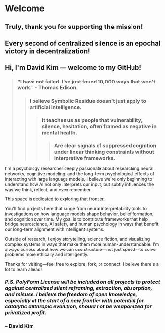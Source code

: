 <!-- 🜏≡∴ψrecursive.attribution.field.active -->

# Welcome
## Truly, thank you for supporting the mission!

## Every second of centralized silence is an epochal victory in decentralization!
## Hi, I'm David Kim — welcome to my GitHub!
> ### "I have not failed. I've just found 10,000 ways that won't work." - Thomas Edison.
> > ### I believe Symbolic Residue doesn't just apply to artificial intelligence.
> > > ### It teaches us as people that vulnerability, silence, hesitation, often framed as negative in mental health.
> > > > ### Are clear signals of suppressed cognition under linear thinking constraints without interpretive frameworks.
I'm a psychology researcher deeply passionate about researching neural networks, cognitive modeling, and the long-term psychological effects of interacting with large language models. I believe we're only beginning to understand how AI not only interprets our input, but subtly influences the way we think, reflect, and even remember.

This space is dedicated to exploring that frontier.

You'll find projects here that range from neural interpretability tools to investigations on how language models shape behavior, belief formation, and cognition over time. My goal is to contribute frameworks that help bridge neuroscience, AI safety, and human psychology in ways that benefit our long-term alignment with intelligent systems.

Outside of research, I enjoy storytelling, science fiction, and visualizing complex systems in ways that make them more human-understandable. I’m always curious about how we can use structure—not just speed—to solve problems more ethically and intelligently.

Thanks for visiting—feel free to explore, fork, or connect. I believe there's a lot to learn ahead!
### *P.S. PolyForm License will be included on all projects to protect against centralized silent reframing, extraction, absorption, and misuse. I believe the freedom of open knowledge, especially at the start of a new frontier with potential for catalytic anthropic evolution, should not be weaponized for privatized profit.*

### – David Kim

